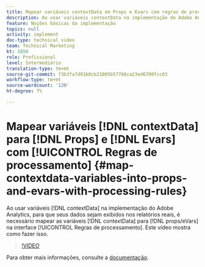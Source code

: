```yaml
---
title: Mapear variáveis contextData em Props e Evars com regras de processamento
description: Ao usar variáveis contextData na implementação do Adobe Analytics, para que seus dados sejam exibidos em relatórios reais, é necessário mapear as variáveis contextData para props/eVars na interface de Regras de processamento . Este vídeo mostra como fazer isso.
feature: Noções básicas da implementação
topics: null
activity: implement
doc-type: technical video
team: Technical Marketing
kt: 1850
role: Profissional
level: Intermediário
translation-type: tm+mt
source-git-commit: f3b3fa7d91b0cb21005b57768ca23ed6700fcc03
workflow-type: tm+mt
source-wordcount: '120'
ht-degree: 7%

---
```



# Mapear variáveis [!DNL contextData] para [!DNL Props] e [!DNL Evars] com [!UICONTROL Regras de processamento] {#map-contextdata-variables-into-props-and-evars-with-processing-rules}

Ao usar variáveis [!DNL contextData] na implementação do Adobe Analytics, para que seus dados sejam exibidos nos relatórios reais, é necessário mapear as variáveis [!DNL contextData] para [!DNL props/eVars] na interface [!UICONTROL Regras de processamento]. Este vídeo mostra como fazer isso.

>[!VIDEO](https://video.tv.adobe.com/v/26124/?quality=12)

Para obter mais informações, consulte a [documentação](https://marketing.adobe.com/resources/help/pt_BR/reference/processing_rules.html).
